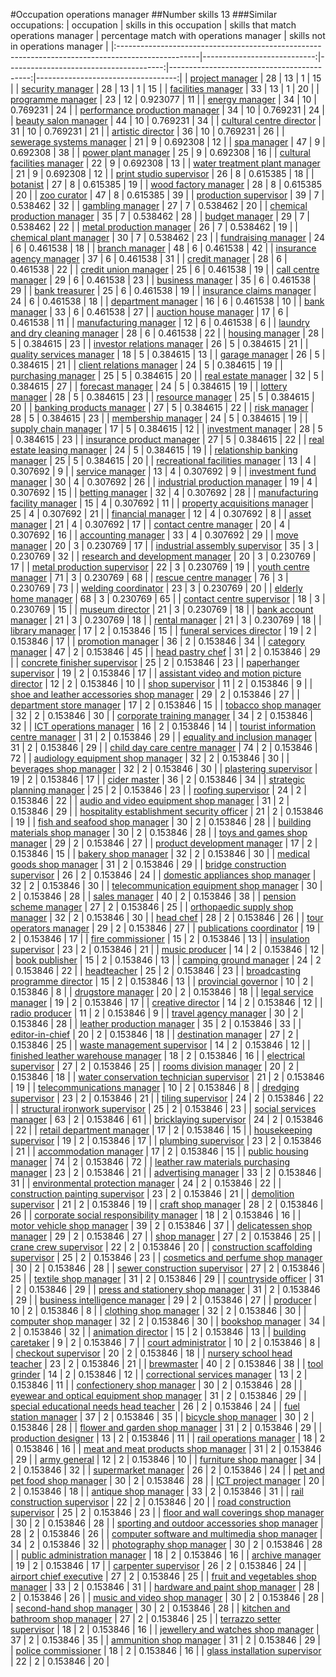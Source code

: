#Occupation operations manager
##Number skills 13
###Similar occupations:
| occupation                                                                                        |   skills in this occupation |   skills that match operations manager |   percentage match with operations manager |   skills not in operations manager |
|:--------------------------------------------------------------------------------------------------|----------------------------:|---------------------------------------:|-------------------------------------------:|-----------------------------------:|
| [project manager](project_manager.md)                                                             |                          28 |                                     13 |                                   1        |                                 15 |
| [security manager](security_manager.md)                                                           |                          28 |                                     13 |                                   1        |                                 15 |
| [facilities manager](facilities_manager.md)                                                       |                          33 |                                     13 |                                   1        |                                 20 |
| [programme manager](programme_manager.md)                                                         |                          23 |                                     12 |                                   0.923077 |                                 11 |
| [energy manager](energy_manager.md)                                                               |                          34 |                                     10 |                                   0.769231 |                                 24 |
| [performance production manager](performance_production_manager.md)                               |                          34 |                                     10 |                                   0.769231 |                                 24 |
| [beauty salon manager](beauty_salon_manager.md)                                                   |                          44 |                                     10 |                                   0.769231 |                                 34 |
| [cultural centre director](cultural_centre_director.md)                                           |                          31 |                                     10 |                                   0.769231 |                                 21 |
| [artistic director](artistic_director.md)                                                         |                          36 |                                     10 |                                   0.769231 |                                 26 |
| [sewerage systems manager](sewerage_systems_manager.md)                                           |                          21 |                                      9 |                                   0.692308 |                                 12 |
| [spa manager](spa_manager.md)                                                                     |                          47 |                                      9 |                                   0.692308 |                                 38 |
| [power plant manager](power_plant_manager.md)                                                     |                          25 |                                      9 |                                   0.692308 |                                 16 |
| [cultural facilities manager](cultural_facilities_manager.md)                                     |                          22 |                                      9 |                                   0.692308 |                                 13 |
| [water treatment plant manager](water_treatment_plant_manager.md)                                 |                          21 |                                      9 |                                   0.692308 |                                 12 |
| [print studio supervisor](print_studio_supervisor.md)                                             |                          26 |                                      8 |                                   0.615385 |                                 18 |
| [botanist](botanist.md)                                                                           |                          27 |                                      8 |                                   0.615385 |                                 19 |
| [wood factory manager](wood_factory_manager.md)                                                   |                          28 |                                      8 |                                   0.615385 |                                 20 |
| [zoo curator](zoo_curator.md)                                                                     |                          47 |                                      8 |                                   0.615385 |                                 39 |
| [production supervisor](production_supervisor.md)                                                 |                          39 |                                      7 |                                   0.538462 |                                 32 |
| [gambling manager](gambling_manager.md)                                                           |                          27 |                                      7 |                                   0.538462 |                                 20 |
| [chemical production manager](chemical_production_manager.md)                                     |                          35 |                                      7 |                                   0.538462 |                                 28 |
| [budget manager](budget_manager.md)                                                               |                          29 |                                      7 |                                   0.538462 |                                 22 |
| [metal production manager](metal_production_manager.md)                                           |                          26 |                                      7 |                                   0.538462 |                                 19 |
| [chemical plant manager](chemical_plant_manager.md)                                               |                          30 |                                      7 |                                   0.538462 |                                 23 |
| [fundraising manager](fundraising_manager.md)                                                     |                          24 |                                      6 |                                   0.461538 |                                 18 |
| [branch manager](branch_manager.md)                                                               |                          48 |                                      6 |                                   0.461538 |                                 42 |
| [insurance agency manager](insurance_agency_manager.md)                                           |                          37 |                                      6 |                                   0.461538 |                                 31 |
| [credit manager](credit_manager.md)                                                               |                          28 |                                      6 |                                   0.461538 |                                 22 |
| [credit union manager](credit_union_manager.md)                                                   |                          25 |                                      6 |                                   0.461538 |                                 19 |
| [call centre manager](call_centre_manager.md)                                                     |                          29 |                                      6 |                                   0.461538 |                                 23 |
| [business manager](business_manager.md)                                                           |                          35 |                                      6 |                                   0.461538 |                                 29 |
| [bank treasurer](bank_treasurer.md)                                                               |                          25 |                                      6 |                                   0.461538 |                                 19 |
| [insurance claims manager](insurance_claims_manager.md)                                           |                          24 |                                      6 |                                   0.461538 |                                 18 |
| [department manager](department_manager.md)                                                       |                          16 |                                      6 |                                   0.461538 |                                 10 |
| [bank manager](bank_manager.md)                                                                   |                          33 |                                      6 |                                   0.461538 |                                 27 |
| [auction house manager](auction_house_manager.md)                                                 |                          17 |                                      6 |                                   0.461538 |                                 11 |
| [manufacturing manager](manufacturing_manager.md)                                                 |                          12 |                                      6 |                                   0.461538 |                                  6 |
| [laundry and dry cleaning manager](laundry_and_dry_cleaning_manager.md)                           |                          28 |                                      6 |                                   0.461538 |                                 22 |
| [housing manager](housing_manager.md)                                                             |                          28 |                                      5 |                                   0.384615 |                                 23 |
| [investor relations manager](investor_relations_manager.md)                                       |                          26 |                                      5 |                                   0.384615 |                                 21 |
| [quality services manager](quality_services_manager.md)                                           |                          18 |                                      5 |                                   0.384615 |                                 13 |
| [garage manager](garage_manager.md)                                                               |                          26 |                                      5 |                                   0.384615 |                                 21 |
| [client relations manager](client_relations_manager.md)                                           |                          24 |                                      5 |                                   0.384615 |                                 19 |
| [purchasing manager](purchasing_manager.md)                                                       |                          25 |                                      5 |                                   0.384615 |                                 20 |
| [real estate manager](real_estate_manager.md)                                                     |                          32 |                                      5 |                                   0.384615 |                                 27 |
| [forecast manager](forecast_manager.md)                                                           |                          24 |                                      5 |                                   0.384615 |                                 19 |
| [lottery manager](lottery_manager.md)                                                             |                          28 |                                      5 |                                   0.384615 |                                 23 |
| [resource manager](resource_manager.md)                                                           |                          25 |                                      5 |                                   0.384615 |                                 20 |
| [banking products manager](banking_products_manager.md)                                           |                          27 |                                      5 |                                   0.384615 |                                 22 |
| [risk manager](risk_manager.md)                                                                   |                          28 |                                      5 |                                   0.384615 |                                 23 |
| [membership manager](membership_manager.md)                                                       |                          24 |                                      5 |                                   0.384615 |                                 19 |
| [supply chain manager](supply_chain_manager.md)                                                   |                          17 |                                      5 |                                   0.384615 |                                 12 |
| [investment manager](investment_manager.md)                                                       |                          28 |                                      5 |                                   0.384615 |                                 23 |
| [insurance product manager](insurance_product_manager.md)                                         |                          27 |                                      5 |                                   0.384615 |                                 22 |
| [real estate leasing manager](real_estate_leasing_manager.md)                                     |                          24 |                                      5 |                                   0.384615 |                                 19 |
| [relationship banking manager](relationship_banking_manager.md)                                   |                          25 |                                      5 |                                   0.384615 |                                 20 |
| [recreational facilities manager](recreational_facilities_manager.md)                             |                          13 |                                      4 |                                   0.307692 |                                  9 |
| [service manager](service_manager.md)                                                             |                          13 |                                      4 |                                   0.307692 |                                  9 |
| [investment fund manager](investment_fund_manager.md)                                             |                          30 |                                      4 |                                   0.307692 |                                 26 |
| [industrial production manager](industrial_production_manager.md)                                 |                          19 |                                      4 |                                   0.307692 |                                 15 |
| [betting manager](betting_manager.md)                                                             |                          32 |                                      4 |                                   0.307692 |                                 28 |
| [manufacturing facility manager](manufacturing_facility_manager.md)                               |                          15 |                                      4 |                                   0.307692 |                                 11 |
| [property acquisitions manager](property_acquisitions_manager.md)                                 |                          25 |                                      4 |                                   0.307692 |                                 21 |
| [financial manager](financial_manager.md)                                                         |                          12 |                                      4 |                                   0.307692 |                                  8 |
| [asset manager](asset_manager.md)                                                                 |                          21 |                                      4 |                                   0.307692 |                                 17 |
| [contact centre manager](contact_centre_manager.md)                                               |                          20 |                                      4 |                                   0.307692 |                                 16 |
| [accounting manager](accounting_manager.md)                                                       |                          33 |                                      4 |                                   0.307692 |                                 29 |
| [move manager](move_manager.md)                                                                   |                          20 |                                      3 |                                   0.230769 |                                 17 |
| [industrial assembly supervisor](industrial_assembly_supervisor.md)                               |                          35 |                                      3 |                                   0.230769 |                                 32 |
| [research and development manager](research_and_development_manager.md)                           |                          20 |                                      3 |                                   0.230769 |                                 17 |
| [metal production supervisor](metal_production_supervisor.md)                                     |                          22 |                                      3 |                                   0.230769 |                                 19 |
| [youth centre manager](youth_centre_manager.md)                                                   |                          71 |                                      3 |                                   0.230769 |                                 68 |
| [rescue centre manager](rescue_centre_manager.md)                                                 |                          76 |                                      3 |                                   0.230769 |                                 73 |
| [welding coordinator](welding_coordinator.md)                                                     |                          23 |                                      3 |                                   0.230769 |                                 20 |
| [elderly home manager](elderly_home_manager.md)                                                   |                          68 |                                      3 |                                   0.230769 |                                 65 |
| [contact centre supervisor](contact_centre_supervisor.md)                                         |                          18 |                                      3 |                                   0.230769 |                                 15 |
| [museum director](museum_director.md)                                                             |                          21 |                                      3 |                                   0.230769 |                                 18 |
| [bank account manager](bank_account_manager.md)                                                   |                          21 |                                      3 |                                   0.230769 |                                 18 |
| [rental manager](rental_manager.md)                                                               |                          21 |                                      3 |                                   0.230769 |                                 18 |
| [library manager](library_manager.md)                                                             |                          17 |                                      2 |                                   0.153846 |                                 15 |
| [funeral services director](funeral_services_director.md)                                         |                          19 |                                      2 |                                   0.153846 |                                 17 |
| [promotion manager](promotion_manager.md)                                                         |                          36 |                                      2 |                                   0.153846 |                                 34 |
| [category manager](category_manager.md)                                                           |                          47 |                                      2 |                                   0.153846 |                                 45 |
| [head pastry chef](head_pastry_chef.md)                                                           |                          31 |                                      2 |                                   0.153846 |                                 29 |
| [concrete finisher supervisor](concrete_finisher_supervisor.md)                                   |                          25 |                                      2 |                                   0.153846 |                                 23 |
| [paperhanger supervisor](paperhanger_supervisor.md)                                               |                          19 |                                      2 |                                   0.153846 |                                 17 |
| [assistant video and motion picture director](assistant_video_and_motion_picture_director.md)     |                          12 |                                      2 |                                   0.153846 |                                 10 |
| [shop supervisor](shop_supervisor.md)                                                             |                          11 |                                      2 |                                   0.153846 |                                  9 |
| [shoe and leather accessories shop manager](shoe_and_leather_accessories_shop_manager.md)         |                          29 |                                      2 |                                   0.153846 |                                 27 |
| [department store manager](department_store_manager.md)                                           |                          17 |                                      2 |                                   0.153846 |                                 15 |
| [tobacco shop manager](tobacco_shop_manager.md)                                                   |                          32 |                                      2 |                                   0.153846 |                                 30 |
| [corporate training manager](corporate_training_manager.md)                                       |                          34 |                                      2 |                                   0.153846 |                                 32 |
| [ICT operations manager](ICT_operations_manager.md)                                               |                          16 |                                      2 |                                   0.153846 |                                 14 |
| [tourist information centre manager](tourist_information_centre_manager.md)                       |                          31 |                                      2 |                                   0.153846 |                                 29 |
| [equality and inclusion manager](equality_and_inclusion_manager.md)                               |                          31 |                                      2 |                                   0.153846 |                                 29 |
| [child day care centre manager](child_day_care_centre_manager.md)                                 |                          74 |                                      2 |                                   0.153846 |                                 72 |
| [audiology equipment shop manager](audiology_equipment_shop_manager.md)                           |                          32 |                                      2 |                                   0.153846 |                                 30 |
| [beverages shop manager](beverages_shop_manager.md)                                               |                          32 |                                      2 |                                   0.153846 |                                 30 |
| [plastering supervisor](plastering_supervisor.md)                                                 |                          19 |                                      2 |                                   0.153846 |                                 17 |
| [cider master](cider_master.md)                                                                   |                          36 |                                      2 |                                   0.153846 |                                 34 |
| [strategic planning manager](strategic_planning_manager.md)                                       |                          25 |                                      2 |                                   0.153846 |                                 23 |
| [roofing supervisor](roofing_supervisor.md)                                                       |                          24 |                                      2 |                                   0.153846 |                                 22 |
| [audio and video equipment shop manager](audio_and_video_equipment_shop_manager.md)               |                          31 |                                      2 |                                   0.153846 |                                 29 |
| [hospitality establishment security officer](hospitality_establishment_security_officer.md)       |                          21 |                                      2 |                                   0.153846 |                                 19 |
| [fish and seafood shop manager](fish_and_seafood_shop_manager.md)                                 |                          30 |                                      2 |                                   0.153846 |                                 28 |
| [building materials shop manager](building_materials_shop_manager.md)                             |                          30 |                                      2 |                                   0.153846 |                                 28 |
| [toys and games shop manager](toys_and_games_shop_manager.md)                                     |                          29 |                                      2 |                                   0.153846 |                                 27 |
| [product development manager](product_development_manager.md)                                     |                          17 |                                      2 |                                   0.153846 |                                 15 |
| [bakery shop manager](bakery_shop_manager.md)                                                     |                          32 |                                      2 |                                   0.153846 |                                 30 |
| [medical goods shop manager](medical_goods_shop_manager.md)                                       |                          31 |                                      2 |                                   0.153846 |                                 29 |
| [bridge construction supervisor](bridge_construction_supervisor.md)                               |                          26 |                                      2 |                                   0.153846 |                                 24 |
| [domestic appliances shop manager](domestic_appliances_shop_manager.md)                           |                          32 |                                      2 |                                   0.153846 |                                 30 |
| [telecommunication equipment shop manager](telecommunication_equipment_shop_manager.md)           |                          30 |                                      2 |                                   0.153846 |                                 28 |
| [sales manager](sales_manager.md)                                                                 |                          40 |                                      2 |                                   0.153846 |                                 38 |
| [pension scheme manager](pension_scheme_manager.md)                                               |                          27 |                                      2 |                                   0.153846 |                                 25 |
| [orthopaedic supply shop manager](orthopaedic_supply_shop_manager.md)                             |                          32 |                                      2 |                                   0.153846 |                                 30 |
| [head chef](head_chef.md)                                                                         |                          28 |                                      2 |                                   0.153846 |                                 26 |
| [tour operators manager](tour_operators_manager.md)                                               |                          29 |                                      2 |                                   0.153846 |                                 27 |
| [publications coordinator](publications_coordinator.md)                                           |                          19 |                                      2 |                                   0.153846 |                                 17 |
| [fire commissioner](fire_commissioner.md)                                                         |                          15 |                                      2 |                                   0.153846 |                                 13 |
| [insulation supervisor](insulation_supervisor.md)                                                 |                          23 |                                      2 |                                   0.153846 |                                 21 |
| [music producer](music_producer.md)                                                               |                          14 |                                      2 |                                   0.153846 |                                 12 |
| [book publisher](book_publisher.md)                                                               |                          15 |                                      2 |                                   0.153846 |                                 13 |
| [camping ground manager](camping_ground_manager.md)                                               |                          24 |                                      2 |                                   0.153846 |                                 22 |
| [headteacher](headteacher.md)                                                                     |                          25 |                                      2 |                                   0.153846 |                                 23 |
| [broadcasting programme director](broadcasting_programme_director.md)                             |                          15 |                                      2 |                                   0.153846 |                                 13 |
| [provincial governor](provincial_governor.md)                                                     |                          10 |                                      2 |                                   0.153846 |                                  8 |
| [drugstore manager](drugstore_manager.md)                                                         |                          20 |                                      2 |                                   0.153846 |                                 18 |
| [legal service manager](legal_service_manager.md)                                                 |                          19 |                                      2 |                                   0.153846 |                                 17 |
| [creative director](creative_director.md)                                                         |                          14 |                                      2 |                                   0.153846 |                                 12 |
| [radio producer](radio_producer.md)                                                               |                          11 |                                      2 |                                   0.153846 |                                  9 |
| [travel agency manager](travel_agency_manager.md)                                                 |                          30 |                                      2 |                                   0.153846 |                                 28 |
| [leather production manager](leather_production_manager.md)                                       |                          35 |                                      2 |                                   0.153846 |                                 33 |
| [editor-in-chief](editor-in-chief.md)                                                             |                          20 |                                      2 |                                   0.153846 |                                 18 |
| [destination manager](destination_manager.md)                                                     |                          27 |                                      2 |                                   0.153846 |                                 25 |
| [waste management supervisor](waste_management_supervisor.md)                                     |                          14 |                                      2 |                                   0.153846 |                                 12 |
| [finished leather warehouse manager](finished_leather_warehouse_manager.md)                       |                          18 |                                      2 |                                   0.153846 |                                 16 |
| [electrical supervisor](electrical_supervisor.md)                                                 |                          27 |                                      2 |                                   0.153846 |                                 25 |
| [rooms division manager](rooms_division_manager.md)                                               |                          20 |                                      2 |                                   0.153846 |                                 18 |
| [water conservation technician supervisor](water_conservation_technician_supervisor.md)           |                          21 |                                      2 |                                   0.153846 |                                 19 |
| [telecommunications manager](telecommunications_manager.md)                                       |                          10 |                                      2 |                                   0.153846 |                                  8 |
| [dredging supervisor](dredging_supervisor.md)                                                     |                          23 |                                      2 |                                   0.153846 |                                 21 |
| [tiling supervisor](tiling_supervisor.md)                                                         |                          24 |                                      2 |                                   0.153846 |                                 22 |
| [structural ironwork supervisor](structural_ironwork_supervisor.md)                               |                          25 |                                      2 |                                   0.153846 |                                 23 |
| [social services manager](social_services_manager.md)                                             |                          63 |                                      2 |                                   0.153846 |                                 61 |
| [bricklaying supervisor](bricklaying_supervisor.md)                                               |                          24 |                                      2 |                                   0.153846 |                                 22 |
| [retail department manager](retail_department_manager.md)                                         |                          17 |                                      2 |                                   0.153846 |                                 15 |
| [housekeeping supervisor](housekeeping_supervisor.md)                                             |                          19 |                                      2 |                                   0.153846 |                                 17 |
| [plumbing supervisor](plumbing_supervisor.md)                                                     |                          23 |                                      2 |                                   0.153846 |                                 21 |
| [accommodation manager](accommodation_manager.md)                                                 |                          17 |                                      2 |                                   0.153846 |                                 15 |
| [public housing manager](public_housing_manager.md)                                               |                          74 |                                      2 |                                   0.153846 |                                 72 |
| [leather raw materials purchasing manager](leather_raw_materials_purchasing_manager.md)           |                          23 |                                      2 |                                   0.153846 |                                 21 |
| [advertising manager](advertising_manager.md)                                                     |                          33 |                                      2 |                                   0.153846 |                                 31 |
| [environmental protection manager](environmental_protection_manager.md)                           |                          24 |                                      2 |                                   0.153846 |                                 22 |
| [construction painting supervisor](construction_painting_supervisor.md)                           |                          23 |                                      2 |                                   0.153846 |                                 21 |
| [demolition supervisor](demolition_supervisor.md)                                                 |                          21 |                                      2 |                                   0.153846 |                                 19 |
| [craft shop manager](craft_shop_manager.md)                                                       |                          28 |                                      2 |                                   0.153846 |                                 26 |
| [corporate social responsibility manager](corporate_social_responsibility_manager.md)             |                          18 |                                      2 |                                   0.153846 |                                 16 |
| [motor vehicle shop manager](motor_vehicle_shop_manager.md)                                       |                          39 |                                      2 |                                   0.153846 |                                 37 |
| [delicatessen shop manager](delicatessen_shop_manager.md)                                         |                          29 |                                      2 |                                   0.153846 |                                 27 |
| [shop manager](shop_manager.md)                                                                   |                          27 |                                      2 |                                   0.153846 |                                 25 |
| [crane crew supervisor](crane_crew_supervisor.md)                                                 |                          22 |                                      2 |                                   0.153846 |                                 20 |
| [construction scaffolding supervisor](construction_scaffolding_supervisor.md)                     |                          25 |                                      2 |                                   0.153846 |                                 23 |
| [cosmetics and perfume shop manager](cosmetics_and_perfume_shop_manager.md)                       |                          30 |                                      2 |                                   0.153846 |                                 28 |
| [sewer construction supervisor](sewer_construction_supervisor.md)                                 |                          27 |                                      2 |                                   0.153846 |                                 25 |
| [textile shop manager](textile_shop_manager.md)                                                   |                          31 |                                      2 |                                   0.153846 |                                 29 |
| [countryside officer](countryside_officer.md)                                                     |                          31 |                                      2 |                                   0.153846 |                                 29 |
| [press and stationery shop manager](press_and_stationery_shop_manager.md)                         |                          31 |                                      2 |                                   0.153846 |                                 29 |
| [business intelligence manager](business_intelligence_manager.md)                                 |                          29 |                                      2 |                                   0.153846 |                                 27 |
| [producer](producer.md)                                                                           |                          10 |                                      2 |                                   0.153846 |                                  8 |
| [clothing shop manager](clothing_shop_manager.md)                                                 |                          32 |                                      2 |                                   0.153846 |                                 30 |
| [computer shop manager](computer_shop_manager.md)                                                 |                          32 |                                      2 |                                   0.153846 |                                 30 |
| [bookshop manager](bookshop_manager.md)                                                           |                          34 |                                      2 |                                   0.153846 |                                 32 |
| [animation director](animation_director.md)                                                       |                          15 |                                      2 |                                   0.153846 |                                 13 |
| [building caretaker](building_caretaker.md)                                                       |                           9 |                                      2 |                                   0.153846 |                                  7 |
| [court administrator](court_administrator.md)                                                     |                          10 |                                      2 |                                   0.153846 |                                  8 |
| [checkout supervisor](checkout_supervisor.md)                                                     |                          20 |                                      2 |                                   0.153846 |                                 18 |
| [nursery school head teacher](nursery_school_head_teacher.md)                                     |                          23 |                                      2 |                                   0.153846 |                                 21 |
| [brewmaster](brewmaster.md)                                                                       |                          40 |                                      2 |                                   0.153846 |                                 38 |
| [tool grinder](tool_grinder.md)                                                                   |                          14 |                                      2 |                                   0.153846 |                                 12 |
| [correctional services manager](correctional_services_manager.md)                                 |                          13 |                                      2 |                                   0.153846 |                                 11 |
| [confectionery shop manager](confectionery_shop_manager.md)                                       |                          30 |                                      2 |                                   0.153846 |                                 28 |
| [eyewear and optical equipment shop manager](eyewear_and_optical_equipment_shop_manager.md)       |                          31 |                                      2 |                                   0.153846 |                                 29 |
| [special educational needs head teacher](special_educational_needs_head_teacher.md)               |                          26 |                                      2 |                                   0.153846 |                                 24 |
| [fuel station manager](fuel_station_manager.md)                                                   |                          37 |                                      2 |                                   0.153846 |                                 35 |
| [bicycle shop manager](bicycle_shop_manager.md)                                                   |                          30 |                                      2 |                                   0.153846 |                                 28 |
| [flower and garden shop manager](flower_and_garden_shop_manager.md)                               |                          31 |                                      2 |                                   0.153846 |                                 29 |
| [production designer](production_designer.md)                                                     |                          13 |                                      2 |                                   0.153846 |                                 11 |
| [rail operations manager](rail_operations_manager.md)                                             |                          18 |                                      2 |                                   0.153846 |                                 16 |
| [meat and meat products shop manager](meat_and_meat_products_shop_manager.md)                     |                          31 |                                      2 |                                   0.153846 |                                 29 |
| [army general](army_general.md)                                                                   |                          12 |                                      2 |                                   0.153846 |                                 10 |
| [furniture shop manager](furniture_shop_manager.md)                                               |                          34 |                                      2 |                                   0.153846 |                                 32 |
| [supermarket manager](supermarket_manager.md)                                                     |                          26 |                                      2 |                                   0.153846 |                                 24 |
| [pet and pet food shop manager](pet_and_pet_food_shop_manager.md)                                 |                          30 |                                      2 |                                   0.153846 |                                 28 |
| [ICT project manager](ICT_project_manager.md)                                                     |                          20 |                                      2 |                                   0.153846 |                                 18 |
| [antique shop manager](antique_shop_manager.md)                                                   |                          33 |                                      2 |                                   0.153846 |                                 31 |
| [rail construction supervisor](rail_construction_supervisor.md)                                   |                          22 |                                      2 |                                   0.153846 |                                 20 |
| [road construction supervisor](road_construction_supervisor.md)                                   |                          25 |                                      2 |                                   0.153846 |                                 23 |
| [floor and wall coverings shop manager](floor_and_wall_coverings_shop_manager.md)                 |                          30 |                                      2 |                                   0.153846 |                                 28 |
| [sporting and outdoor accessories shop manager](sporting_and_outdoor_accessories_shop_manager.md) |                          28 |                                      2 |                                   0.153846 |                                 26 |
| [computer software and multimedia shop manager](computer_software_and_multimedia_shop_manager.md) |                          34 |                                      2 |                                   0.153846 |                                 32 |
| [photography shop manager](photography_shop_manager.md)                                           |                          30 |                                      2 |                                   0.153846 |                                 28 |
| [public administration manager](public_administration_manager.md)                                 |                          18 |                                      2 |                                   0.153846 |                                 16 |
| [archive manager](archive_manager.md)                                                             |                          19 |                                      2 |                                   0.153846 |                                 17 |
| [carpenter supervisor](carpenter_supervisor.md)                                                   |                          26 |                                      2 |                                   0.153846 |                                 24 |
| [airport chief executive](airport_chief_executive.md)                                             |                          27 |                                      2 |                                   0.153846 |                                 25 |
| [fruit and vegetables shop manager](fruit_and_vegetables_shop_manager.md)                         |                          33 |                                      2 |                                   0.153846 |                                 31 |
| [hardware and paint shop manager](hardware_and_paint_shop_manager.md)                             |                          28 |                                      2 |                                   0.153846 |                                 26 |
| [music and video shop manager](music_and_video_shop_manager.md)                                   |                          30 |                                      2 |                                   0.153846 |                                 28 |
| [second-hand shop manager](second-hand_shop_manager.md)                                           |                          30 |                                      2 |                                   0.153846 |                                 28 |
| [kitchen and bathroom shop manager](kitchen_and_bathroom_shop_manager.md)                         |                          27 |                                      2 |                                   0.153846 |                                 25 |
| [terrazzo setter supervisor](terrazzo_setter_supervisor.md)                                       |                          18 |                                      2 |                                   0.153846 |                                 16 |
| [jewellery and watches shop manager](jewellery_and_watches_shop_manager.md)                       |                          37 |                                      2 |                                   0.153846 |                                 35 |
| [ammunition shop manager](ammunition_shop_manager.md)                                             |                          31 |                                      2 |                                   0.153846 |                                 29 |
| [police commissioner](police_commissioner.md)                                                     |                          18 |                                      2 |                                   0.153846 |                                 16 |
| [glass installation supervisor](glass_installation_supervisor.md)                                 |                          22 |                                      2 |                                   0.153846 |                                 20 |
